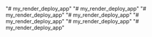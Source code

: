 "# my_render_deploy_app" 
"# my_render_deploy_app" 
"# my_render_deploy_app" 
"# my_render_deploy_app" 
"# my_render_deploy_app" 
"# my_render_deploy_app" 
"# my_render_deploy_app" 
